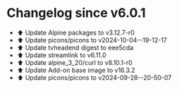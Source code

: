 # Changelog since v6.0.1
- ⬆️ Update Alpine packages to v3.12.7-r0 
- ⬆️ Update picons/picons to v2024-10-04--19-12-17 
- ⬆️ Update tvheadend digest to eee5cda 
- ⬆️ Update streamlink to v6.11.0 
- ⬆️ Update alpine_3_20/curl to v8.10.1-r0 
- ⬆️ Update Add-on base image to v16.3.2 
- ⬆️ Update picons/picons to v2024-09-28--20-50-07 
